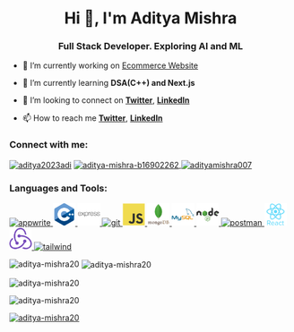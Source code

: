 <h1 align="center">Hi 👋, I'm Aditya Mishra</h1>
<h3 align="center">Full Stack Developer. Exploring AI and ML</h3>



- 🔭 I’m currently working on [Ecommerce Website](https://github.com/Aditya-Mishra20/ecommerce-mern)

- 🌱 I’m currently learning **DSA(C++) and Next.js**

- 👯 I’m looking to connect on **[Twitter](https://www.linkedin.com/in/aditya-mishra-b16902262/)**,  **[LinkedIn](https://www.linkedin.com/in/aditya-mishra-b16902262/)**

- 📫 How to reach me **[Twitter](https://www.linkedin.com/in/aditya-mishra-b16902262/)**,  **[LinkedIn](https://www.linkedin.com/in/aditya-mishra-b16902262/)**

<h3 align="left">Connect with me:</h3>
<p align="left">
<a href="https://twitter.com/aditya2023adi" target="blank"><img align="center" src="https://raw.githubusercontent.com/rahuldkjain/github-profile-readme-generator/master/src/images/icons/Social/twitter.svg" alt="aditya2023adi" height="30" width="40" /></a>
<a href="https://linkedin.com/in/aditya-mishra-b16902262" target="blank"><img align="center" src="https://raw.githubusercontent.com/rahuldkjain/github-profile-readme-generator/master/src/images/icons/Social/linked-in-alt.svg" alt="aditya-mishra-b16902262" height="30" width="40" />
<a href="https://www.leetcode.com/adityamishra007" target="blank"><img align="center" src="https://raw.githubusercontent.com/rahuldkjain/github-profile-readme-generator/master/src/images/icons/Social/leet-code.svg" alt="adityamishra007" height="30" width="40" /></a>
</p>

<h3 align="left">Languages and Tools:</h3>
<p align="left"> <a href="https://appwrite.io" target="_blank" rel="noreferrer"> <img src="https://www.vectorlogo.zone/logos/appwriteio/appwriteio-icon.svg" alt="appwrite" width="40" height="40"/> </a> 
  <a href="https://www.w3schools.com/cpp/" target="_blank" rel="noreferrer"> <img src="https://raw.githubusercontent.com/devicons/devicon/master/icons/cplusplus/cplusplus-original.svg" alt="cplusplus" width="40" height="40"/> </a> 
  <a href="https://expressjs.com" target="_blank" rel="noreferrer"> <img src="https://raw.githubusercontent.com/devicons/devicon/master/icons/express/express-original-wordmark.svg" alt="express" width="40" height="40"/> </a> 
  <a href="https://git-scm.com/" target="_blank" rel="noreferrer"> <img src="https://www.vectorlogo.zone/logos/git-scm/git-scm-icon.svg" alt="git" width="40" height="40"/> </a> 
  <a href="https://developer.mozilla.org/en-US/docs/Web/JavaScript" target="_blank" rel="noreferrer"> <img src="https://raw.githubusercontent.com/devicons/devicon/master/icons/javascript/javascript-original.svg" alt="javascript" width="40" height="40"/> </a> 
  <a href="https://www.mongodb.com/" target="_blank" rel="noreferrer"> <img src="https://raw.githubusercontent.com/devicons/devicon/master/icons/mongodb/mongodb-original-wordmark.svg" alt="mongodb" width="40" height="40"/> </a> 
  <a href="https://www.mysql.com/" target="_blank" rel="noreferrer"> <img src="https://raw.githubusercontent.com/devicons/devicon/master/icons/mysql/mysql-original-wordmark.svg" alt="mysql" width="40" height="40"/> </a> 
  <a href="https://nodejs.org" target="_blank" rel="noreferrer"> <img src="https://raw.githubusercontent.com/devicons/devicon/master/icons/nodejs/nodejs-original-wordmark.svg" alt="nodejs" width="40" height="40"/> </a>
  <a href="https://postman.com" target="_blank" rel="noreferrer"> <img src="https://www.vectorlogo.zone/logos/getpostman/getpostman-icon.svg" alt="postman" width="40" height="40"/> </a>
  <a href="https://reactjs.org/" target="_blank" rel="noreferrer"> <img src="https://raw.githubusercontent.com/devicons/devicon/master/icons/react/react-original-wordmark.svg" alt="react" width="40" height="40"/> </a>
  <a href="https://redux.js.org" target="_blank" rel="noreferrer"> <img src="https://raw.githubusercontent.com/devicons/devicon/master/icons/redux/redux-original.svg" alt="redux" width="40" height="40"/> </a>
  <a href="https://tailwindcss.com/" target="_blank" rel="noreferrer"> <img src="https://www.vectorlogo.zone/logos/tailwindcss/tailwindcss-icon.svg" alt="tailwind" width="40" height="40"/> </a> 
</p>

<p><img align="left" src="https://github-readme-stats.vercel.app/api/top-langs?username=aditya-mishra20&show_icons=true&locale=en&layout=compact" alt="aditya-mishra20" /></p>

<p>&nbsp;<img align="center" src="https://github-readme-stats.vercel.app/api?username=aditya-mishra20&show_icons=true&locale=en" alt="aditya-mishra20" /></p>

<p><img align="center" src="https://github-readme-streak-stats.herokuapp.com/?user=aditya-mishra20&" alt="aditya-mishra20" /></p>
<p align="left"> <img src="https://komarev.com/ghpvc/?username=aditya-mishra20&label=Profile%20views&color=0e75b6&style=flat" alt="aditya-mishra20" /> </p>

<p align="left"> <a href="https://github.com/ryo-ma/github-profile-trophy"><img src="https://github-profile-trophy.vercel.app/?username=aditya-mishra20" alt="aditya-mishra20" /></a> </p>
